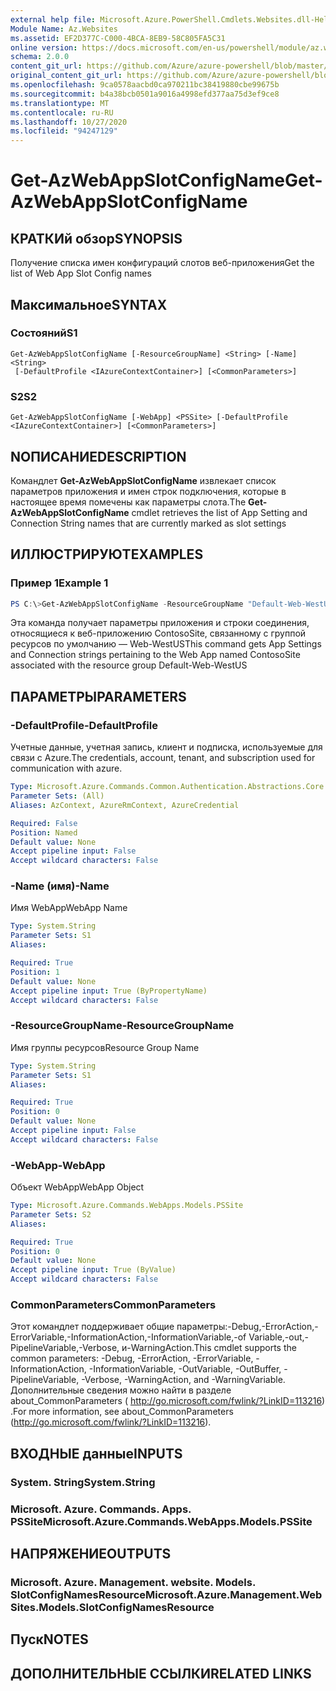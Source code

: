 ```yaml
---
external help file: Microsoft.Azure.PowerShell.Cmdlets.Websites.dll-Help.xml
Module Name: Az.Websites
ms.assetid: EF2D377C-C000-4BCA-8EB9-58C805FA5C31
online version: https://docs.microsoft.com/en-us/powershell/module/az.websites/get-azwebappslotconfigname
schema: 2.0.0
content_git_url: https://github.com/Azure/azure-powershell/blob/master/src/Websites/Websites/help/Get-AzWebAppSlotConfigName.md
original_content_git_url: https://github.com/Azure/azure-powershell/blob/master/src/Websites/Websites/help/Get-AzWebAppSlotConfigName.md
ms.openlocfilehash: 9ca0578aacbd0ca970211bc38419880cbe99675b
ms.sourcegitcommit: b4a38bcb0501a9016a4998efd377aa75d3ef9ce8
ms.translationtype: MT
ms.contentlocale: ru-RU
ms.lasthandoff: 10/27/2020
ms.locfileid: "94247129"
---
```

# <span data-ttu-id="77290-101">Get-AzWebAppSlotConfigName</span><span class="sxs-lookup"><span data-stu-id="77290-101">Get-AzWebAppSlotConfigName</span></span>

## <span data-ttu-id="77290-102">КРАТКИй обзор</span><span class="sxs-lookup"><span data-stu-id="77290-102">SYNOPSIS</span></span>
<span data-ttu-id="77290-103">Получение списка имен конфигураций слотов веб-приложения</span><span class="sxs-lookup"><span data-stu-id="77290-103">Get the list of Web App Slot Config names</span></span>

## <span data-ttu-id="77290-104">Максимальное</span><span class="sxs-lookup"><span data-stu-id="77290-104">SYNTAX</span></span>

### <span data-ttu-id="77290-105">Состояний</span><span class="sxs-lookup"><span data-stu-id="77290-105">S1</span></span>
```
Get-AzWebAppSlotConfigName [-ResourceGroupName] <String> [-Name] <String>
 [-DefaultProfile <IAzureContextContainer>] [<CommonParameters>]
```

### <span data-ttu-id="77290-106">S2</span><span class="sxs-lookup"><span data-stu-id="77290-106">S2</span></span>
```
Get-AzWebAppSlotConfigName [-WebApp] <PSSite> [-DefaultProfile <IAzureContextContainer>] [<CommonParameters>]
```

## <span data-ttu-id="77290-107">NОПИСАНИЕ</span><span class="sxs-lookup"><span data-stu-id="77290-107">DESCRIPTION</span></span>
<span data-ttu-id="77290-108">Командлет **Get-AzWebAppSlotConfigName** извлекает список параметров приложения и имен строк подключения, которые в настоящее время помечены как параметры слота.</span><span class="sxs-lookup"><span data-stu-id="77290-108">The **Get-AzWebAppSlotConfigName** cmdlet retrieves the list of App Setting and Connection String names that are currently marked as slot settings</span></span>

## <span data-ttu-id="77290-109">ИЛЛЮСТРИРУЮТ</span><span class="sxs-lookup"><span data-stu-id="77290-109">EXAMPLES</span></span>

### <span data-ttu-id="77290-110">Пример 1</span><span class="sxs-lookup"><span data-stu-id="77290-110">Example 1</span></span>
```powershell
PS C:\>Get-AzWebAppSlotConfigName -ResourceGroupName "Default-Web-WestUS" -Name "ContosoSite"
```

<span data-ttu-id="77290-111">Эта команда получает параметры приложения и строки соединения, относящиеся к веб-приложению ContosoSite, связанному с группой ресурсов по умолчанию — Web-WestUS</span><span class="sxs-lookup"><span data-stu-id="77290-111">This command gets App Settings and Connection strings pertaining to the Web App named ContosoSite associated with the resource group Default-Web-WestUS</span></span>

## <span data-ttu-id="77290-112">ПАРАМЕТРЫ</span><span class="sxs-lookup"><span data-stu-id="77290-112">PARAMETERS</span></span>

### <span data-ttu-id="77290-113">-DefaultProfile</span><span class="sxs-lookup"><span data-stu-id="77290-113">-DefaultProfile</span></span>
<span data-ttu-id="77290-114">Учетные данные, учетная запись, клиент и подписка, используемые для связи с Azure.</span><span class="sxs-lookup"><span data-stu-id="77290-114">The credentials, account, tenant, and subscription used for communication with azure.</span></span>

```yaml
Type: Microsoft.Azure.Commands.Common.Authentication.Abstractions.Core.IAzureContextContainer
Parameter Sets: (All)
Aliases: AzContext, AzureRmContext, AzureCredential

Required: False
Position: Named
Default value: None
Accept pipeline input: False
Accept wildcard characters: False
```

### <span data-ttu-id="77290-115">-Name (имя)</span><span class="sxs-lookup"><span data-stu-id="77290-115">-Name</span></span>
<span data-ttu-id="77290-116">Имя WebApp</span><span class="sxs-lookup"><span data-stu-id="77290-116">WebApp Name</span></span>

```yaml
Type: System.String
Parameter Sets: S1
Aliases:

Required: True
Position: 1
Default value: None
Accept pipeline input: True (ByPropertyName)
Accept wildcard characters: False
```

### <span data-ttu-id="77290-117">-ResourceGroupName</span><span class="sxs-lookup"><span data-stu-id="77290-117">-ResourceGroupName</span></span>
<span data-ttu-id="77290-118">Имя группы ресурсов</span><span class="sxs-lookup"><span data-stu-id="77290-118">Resource Group Name</span></span>

```yaml
Type: System.String
Parameter Sets: S1
Aliases:

Required: True
Position: 0
Default value: None
Accept pipeline input: False
Accept wildcard characters: False
```

### <span data-ttu-id="77290-119">-WebApp</span><span class="sxs-lookup"><span data-stu-id="77290-119">-WebApp</span></span>
<span data-ttu-id="77290-120">Объект WebApp</span><span class="sxs-lookup"><span data-stu-id="77290-120">WebApp Object</span></span>

```yaml
Type: Microsoft.Azure.Commands.WebApps.Models.PSSite
Parameter Sets: S2
Aliases:

Required: True
Position: 0
Default value: None
Accept pipeline input: True (ByValue)
Accept wildcard characters: False
```

### <span data-ttu-id="77290-121">CommonParameters</span><span class="sxs-lookup"><span data-stu-id="77290-121">CommonParameters</span></span>
<span data-ttu-id="77290-122">Этот командлет поддерживает общие параметры:-Debug,-ErrorAction,-ErrorVariable,-InformationAction,-InformationVariable,-of Variable,-out,-PipelineVariable,-Verbose, и-WarningAction.</span><span class="sxs-lookup"><span data-stu-id="77290-122">This cmdlet supports the common parameters: -Debug, -ErrorAction, -ErrorVariable, -InformationAction, -InformationVariable, -OutVariable, -OutBuffer, -PipelineVariable, -Verbose, -WarningAction, and -WarningVariable.</span></span> <span data-ttu-id="77290-123">Дополнительные сведения можно найти в разделе about_CommonParameters ( http://go.microsoft.com/fwlink/?LinkID=113216) .</span><span class="sxs-lookup"><span data-stu-id="77290-123">For more information, see about_CommonParameters (http://go.microsoft.com/fwlink/?LinkID=113216).</span></span>

## <span data-ttu-id="77290-124">ВХОДНЫЕ данные</span><span class="sxs-lookup"><span data-stu-id="77290-124">INPUTS</span></span>

### <span data-ttu-id="77290-125">System. String</span><span class="sxs-lookup"><span data-stu-id="77290-125">System.String</span></span>

### <span data-ttu-id="77290-126">Microsoft. Azure. Commands. Apps. PSSite</span><span class="sxs-lookup"><span data-stu-id="77290-126">Microsoft.Azure.Commands.WebApps.Models.PSSite</span></span>

## <span data-ttu-id="77290-127">НАПРЯЖЕНИЕ</span><span class="sxs-lookup"><span data-stu-id="77290-127">OUTPUTS</span></span>

### <span data-ttu-id="77290-128">Microsoft. Azure. Management. website. Models. SlotConfigNamesResource</span><span class="sxs-lookup"><span data-stu-id="77290-128">Microsoft.Azure.Management.WebSites.Models.SlotConfigNamesResource</span></span>

## <span data-ttu-id="77290-129">Пуск</span><span class="sxs-lookup"><span data-stu-id="77290-129">NOTES</span></span>

## <span data-ttu-id="77290-130">ДОПОЛНИТЕЛЬНЫЕ ССЫЛКИ</span><span class="sxs-lookup"><span data-stu-id="77290-130">RELATED LINKS</span></span>
